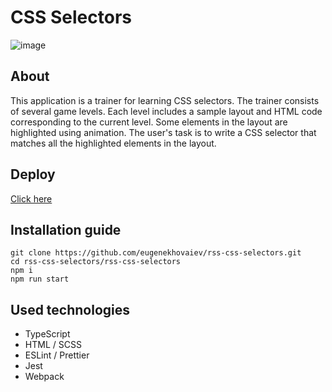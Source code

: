 # CSS Selectors
![image](https://github.com/eugenekhovaiev/rss-css-selectors/assets/108813884/6b48aead-6712-4d13-8a22-e6b62bd5ce03)

## About
This application is a trainer for learning CSS selectors. The trainer consists of several game levels. Each level includes a sample layout and HTML code corresponding to the current level. Some elements in the layout are highlighted using animation. The user's task is to write a CSS selector that matches all the highlighted elements in the layout.
## Deploy
[Click here](https://rss-css-selectors--khovaiev-rss-css-selectors.netlify.app/dist/)
## Installation guide
```
git clone https://github.com/eugenekhovaiev/rss-css-selectors.git
cd rss-css-selectors/rss-css-selectors
npm i
npm run start
```
## Used technologies
- TypeScript
- HTML / SCSS
- ESLint / Prettier
- Jest
- Webpack
